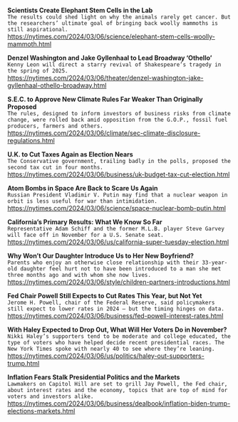 **Scientists Create Elephant Stem Cells in the Lab**\
`The results could shed light on why the animals rarely get cancer. But the researchers’ ultimate goal of bringing back woolly mammoths is still aspirational.`\
https://nytimes.com/2024/03/06/science/elephant-stem-cells-woolly-mammoth.html

**Denzel Washington and Jake Gyllenhaal to Lead Broadway ‘Othello’**\
`Kenny Leon will direct a starry revival of Shakespeare’s tragedy in the spring of 2025.`\
https://nytimes.com/2024/03/06/theater/denzel-washington-jake-gyllenhaal-othello-broadway.html

**S.E.C. to Approve New Climate Rules Far Weaker Than Originally Proposed**\
`The rules, designed to inform investors of business risks from climate change, were rolled back amid opposition from the G.O.P., fossil fuel producers, farmers and others.`\
https://nytimes.com/2024/03/06/climate/sec-climate-disclosure-regulations.html

**U.K. to Cut Taxes Again as Election Nears**\
`The Conservative government, trailing badly in the polls, proposed the second tax cut in four months.`\
https://nytimes.com/2024/03/06/business/uk-budget-tax-cut-election.html

**Atom Bombs in Space Are Back to Scare Us Again**\
`Russian President Vladimir V. Putin may find that a nuclear weapon in orbit is less useful for war than intimidation.`\
https://nytimes.com/2024/03/06/science/space-nuclear-bomb-putin.html

**California’s Primary Results: What We Know So Far**\
`Representative Adam Schiff and the former M.L.B. player Steve Garvey will face off in November for a U.S. Senate seat.`\
https://nytimes.com/2024/03/06/us/california-super-tuesday-election.html

**Why Won’t Our Daughter Introduce Us to Her New Boyfriend?**\
`Parents who enjoy an otherwise close relationship with their 33-year-old daughter feel hurt not to have been introduced to a man she met three months ago and with whom she now lives.`\
https://nytimes.com/2024/03/06/style/children-partners-introductions.html

**Fed Chair Powell Still Expects to Cut Rates This Year, but Not Yet**\
`Jerome H. Powell, chair of the Federal Reserve, said policymakers still expect to lower rates in 2024 — but the timing hinges on data.`\
https://nytimes.com/2024/03/06/business/fed-powell-interest-rates.html

**With Haley Expected to Drop Out, What Will Her Voters Do in November?**\
`Nikki Haley’s supporters tend to be moderate and college educated, the type of voters who have helped decide recent presidential races. The New York Times spoke with nearly 40 to see where they’re leaning.`\
https://nytimes.com/2024/03/06/us/politics/haley-out-supporters-trump.html

**Inflation Fears Stalk Presidential Politics and the Markets**\
`Lawmakers on Capitol Hill are set to grill Jay Powell, the Fed chair, about interest rates and the economy, topics that are top of mind for voters and investors alike.`\
https://nytimes.com/2024/03/06/business/dealbook/inflation-biden-trump-elections-markets.html

